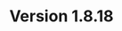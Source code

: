 ---
title: "Version 1.8.18"

version_number: "1.8.18"
version_code: "1818"
release_date: "2018-08-22"


packages:
  - type: mybb
    formats:
      - type: zip
        filesize: "2.15 MB"
        checksums:
          - type: md5
            value: b36c12558a434773105ee46aa02bb372
          - type: sha1
            value: 14738d3b8b507ef4a10b3378254e037bcdb4b3cd
          - type: sha256
            value: aed1f7a614c1b57f2a8faff17138e68892f1ee8c25bdeb1dc69e99b26609e615
          - type: sha512
            value: b78953aec184befb07ffd19fcef5492a09ce1a7c60072c2ce3953905a54b29396ebd84747e5c17f40621b5918e08a4b1e4b5845eb5a738eb2b95010b4c69b383
        locations:
          - name: resources.mybb.com/downloads/
          - name: github.com/mybb/mybb/releases/

  - type: changed_files
    formats:
      - type: zip
        filesize: "0.82 MB"
        checksums:
          - type: md5
            value: 2832e0a07cf8b6f8e6cc123bb1305116
          - type: sha1
            value: db4fce23af75a56b964decf5a9364b456aabe141
          - type: sha256
            value: 3e004dbd3a46a3165eee6e48003c65fd0aae59a6a078eca942f06df05c60369d
          - type: sha512
            value: 378e171dc7c01bfb51a32bcf52bcec11bbf69c60a5c16751978887b23c8723e9f0bff7d55d27bba6cccf85a018c754eb14175ca697dff91543dfd66107e9aa28
        locations:
          - name: resources.mybb.com/downloads/
          - name: github.com/mybb/mybb/releases/

upgrade_script_required: true
resolved_issues_number: "30"
resolved_issues_link: "https://github.com/mybb/mybb/issues?q=is%3Aissue%20is%3Aclosed%20label%3As%3Aresolved%20milestone%3A1.8.18"

comment: "Changes include added support for Mixer videos and multi-file attachments, modified Word Filter behavior, fixes to the mailing queue and improved compatibility with SQLite and MySQL 8. [**Theme CSS changes**](https://github.com/mybb/mybb/pull/3216#issuecomment-412369569) may be required and administrators may need to [**review Word Filters**](https://github.com/mybb/mybb/pull/3353#issuecomment-413702257)."

resolved_security_issues:
  - description: "Image MyCode \"alt\" attribute persistent XSS"
    severity: "high"
    reported_by:
      - name: "[Punisher_HF](https://community.mybb.com/user-121288.html)"
  - description: "RSS Atom 1.0 item title persistent XSS"
    severity: "medium"
    cwe_id: "CWE-79"
    cwe_name: "Cross-site Scripting"
    cwe_type: "persistent"
    cvss_score: "CVSS:3.1/PR:N"
    reported_by:
      - name: "[0xB9](https://community.mybb.com/user-120436.html)"

changed_language_files_number: "8"

changed_files:
  - admin:
    - inc:
      - functions_themes.php
      - class_form.php
      - class_page.php
      - functions_view_manager.php
    - modules:
      - config:
        - mod_tools.php
        - badwords.php
        - settings.php
        - smilies.php
        - thread_prefixes.php
        - post_icons.php
      - style:
        - templates.php
        - themes.php
      - tools:
        - warninglog.php
        - file_verification.php
        - statistics.php
        - mailerrors.php
        - maillogs.php
      - user:
        - users.php
        - awaiting_activation.php
        - admin_permissions.php
        - group_promotions.php
        - banning.php
  - inc:
    - datahandlers:
      - event.php
      - post.php
      - user.php
      - pm.php
    - languages:
      - english:
        - admin:
          - config_settings.lang.php
          - config_badwords.lang.php
          - global.lang.php
        - messages.lang.php
        - showthread.lang.php
        - moderation.lang.php
        - global.lang.php
        - ratethread.lang.php
      - english.php
    - functions.php
    - class_xml.php
    - functions_modcp.php
    - class_custommoderation.php
    - functions_forumlist.php
    - functions_upload.php
    - class_core.php
    - functions_post.php
    - db_mysql.php
    - functions_calendar.php
    - class_feedgeneration.php
    - class_parser.php
    - functions_search.php
    - db_mysqli.php
    - functions_archive.php
    - class_moderation.php
  - install:
    - resources:
      - mybb_theme.xml
      - upgrade12.php
      - mysql_db_tables.php
      - upgrade45.php
      - mysql_db_inserts.php
      - settings.xml
      - upgrade17.php
  - jscripts:
    - post.js
    - inline_moderation.js
    - thread.js
    - bbcodes_sceditor.js
  - attachment.php
  - editpost.php
  - forumdisplay.php
  - global.php
  - managegroup.php
  - member.php
  - memberlist.php
  - misc.php
  - modcp.php
  - moderation.php
  - newreply.php
  - newthread.php
  - polls.php
  - printthread.php
  - private.php
  - ratethread.php
  - search.php
  - showteam.php
  - showthread.php
  - usercp.php
  - xmlhttp.php

changed_templates:
  - editpost
  - error_inline_item
  - error_nopermission
  - forumdisplay_inlinemoderation
  - index_whosonline_memberbit
  - member_lostpw
  - newreply
  - newthread
  - portal_whosonline_memberbit
  - post_attachments_new
  - post_javascript
  - postbit_edit
  - postbit_multiquote
  - postbit_quickdelete
  - postbit_quickrestore
  - postbit_quote
  - private_send_autocomplete
  - search_results_posts_inlinemoderation
  - search_results_threads_inlinemoderation
  - showthread
  - showthread_inlinemoderation
  - showthread_moderationoptions_approve
  - showthread_moderationoptions_custom_tool
  - showthread_moderationoptions_deletepoll
  - showthread_moderationoptions_manage
  - showthread_moderationoptions_openclose
  - showthread_moderationoptions_stickunstick
  - showthread_moderationoptions_unapprove
  - showthread_printthread
  - showthread_ratethread
  - video_mixer_embed

---